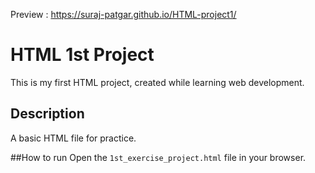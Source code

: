 Preview :
https://suraj-patgar.github.io/HTML-project1/


# HTML 1st Project
This is my first HTML project, created while learning web development.

## Description
A basic HTML file for practice.

##How to run
Open the `1st_exercise_project.html` file in your browser.
